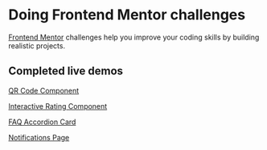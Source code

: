 # Doing Frontend Mentor challenges

[Frontend Mentor](https://www.frontendmentor.io) challenges help you improve your coding skills by building realistic projects.

## Completed live demos

[QR Code Component](https://tevashov.github.io/FrontEndMentor.io-Challenges/qr-code/)

[Interactive Rating Component](https://tevashov.github.io/FrontEndMentor.io-Challenges/interactive-rating/)

[FAQ Accordion Card](https://tevashov.github.io/FrontEndMentor.io-Challenges/faq-accordion-card/)

[Notifications Page](https://tevashov.github.io/FrontEndMentor.io-Challenges/notifications-page/)
